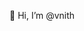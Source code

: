 👋 Hi, I’m @vnith

<!---
vnith/vnith is a ✨ special ✨ repository because its `README.md` (this file) appears on your GitHub profile.
You can click the Preview link to take a look at your changes.
--->
